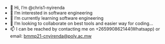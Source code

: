 - 👋 Hi, I’m @chris1-nyirenda
- 👀 I’m interested in software engineering
- 🌱 I’m currently learning software engineering 
- 💞️ I’m looking to collaborate on best tools and easier way for coding...
- 📫 I can be reached by contacting me on +265990862144(Whatsapp) or email: bmmp21-cnyirenda@poly.ac.mw

<!---
chris1-nyirenda/chris1-nyirenda is a ✨ special ✨ repository because its `README.md` (this file) appears on your GitHub profile.
You can click the Preview link to take a look at your changes.
--->

